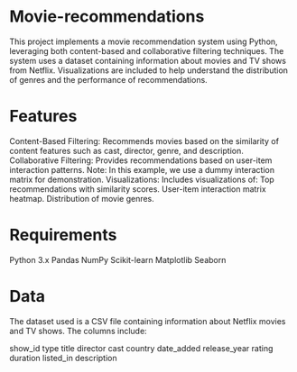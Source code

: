 # Movie-recommendations
This project implements a movie recommendation system using Python, leveraging both content-based and collaborative filtering techniques. The system uses a dataset containing information about movies and TV shows from Netflix. Visualizations are included to help understand the distribution of genres and the performance of recommendations.
# Features
Content-Based Filtering: Recommends movies based on the similarity of content features such as cast, director, genre, and description.
Collaborative Filtering: Provides recommendations based on user-item interaction patterns. Note: In this example, we use a dummy interaction matrix for demonstration.
Visualizations: Includes visualizations of:
Top recommendations with similarity scores.
User-item interaction matrix heatmap.
Distribution of movie genres.
# Requirements
Python 3.x
Pandas
NumPy
Scikit-learn
Matplotlib
Seaborn
# Data
The dataset used is a CSV file containing information about Netflix movies and TV shows. The columns include:

show_id
type
title
director
cast
country
date_added
release_year
rating
duration
listed_in
description
